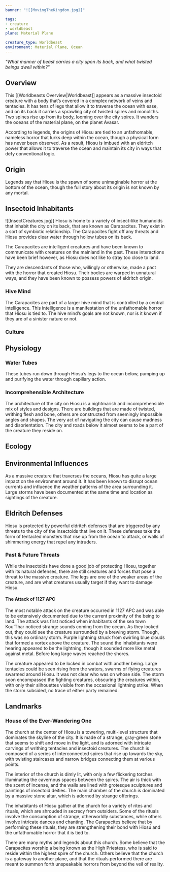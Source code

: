 ```yaml
---
banner: "![[MovingTheKingdom.jpg]]"

tags:
- creature
- worldbeast
plane: Material Plane

creature_type: Worldbeast
environment: Material Plane, Ocean
---
```

*"What manner of beast carries a city upon its back, and what twisted beings dwell within?"*
## Overview
This [[Worldbeasts Overview|Worldbeast]] appears as a massive insectoid creature with a body that’s covered in a complex network of veins and tentacles. It has tens of legs that allow it to traverse the ocean with ease, and on its back it carries a sprawling city of twisted spires and monoliths. Two spines rise up from its body, looming over the city spires. It wanders the oceans of the material plane, on the planet Avasar.

According to legends, the origins of Hiosu are tied to an unfathomable, nameless horror that lurks deep within the ocean, though a physical form has never been observed. As a result, Hiosu is imbued with an eldritch power that allows it to traverse the ocean and maintain its city in ways that defy conventional logic.
## Origin
Legends say that Hiosu is the spawn of some unimaginable horror at the bottom of the ocean, though the full story about its origin is not known by any mortal.
## Insectoid Inhabitants
<span class="leftimg"><span class="smallimg"> ![[InsectCreatures.jpg]] </span></span>Hiosu is home to a variety of insect-like humanoids that inhabit the city on its back, that are known as Carapacites. They exist in a sort of symbiotic relationship. The Carapacites fight off any threats and Hiosu provides clear water through hollow tubes on its back.

The Carapacites are intelligent creatures and have been known to communicate with creatures on the mainland in the past. These interactions have been brief however, as Hiosu does not like to stray too close to land.

They are descendants of those who, willingly or otherwise, made a pact with the horror that created Hiosu. Their bodies are warped in unnatural ways, and they have been known to possess powers of eldritch origin.
### Hive Mind
The Carapacites are part of a larger hive mind that is controlled by a central intelligence. This intelligence is a manifestation of the unfathomable horror that Hiosu is tied to. The hive mind’s goals are not known, nor is it known if they are of a sinister nature or not.
### Culture
## Physiology
### Water Tubes
These tubes run down through Hiosu’s legs to the ocean below, pumping up and purifying the water through capillary action.
### Incomprehensible Architecture
The architecture of the city on Hiosu is a nightmarish and incomprehensible mix of styles and designs. There are buildings that are made of twisted, writhing flesh and bone, others are constructed from seemingly impossible angles and shapes. The very act of navigating the city can cause madness and disorientation. The city and roads below it almost seems to be a part of the creature they reside on.
## Ecology
## Environmental Influences
As a massive creature that traverses the oceans, Hiosu has quite a large impact on the environment around it. It has been known to disrupt ocean currents and influence the weather patterns of the area surrounding it. Large storms have been documented at the same time and location as sightings of the creature.
## Eldritch Defenses
Hiosu is protected by powerful eldritch defenses that are triggered by any threats to the city of the insectoids that live on it. These defenses take the form of tentacled monsters that rise up from the ocean to attack, or walls of shimmering energy that repel any intruders.
### Past & Future Threats
While the insectoids have done a good job of protecting Hiosu, together with its natural defenses, there are still creatures and forces that pose a threat to the massive creature. The legs are one of the weaker areas of the creature, and are what creatures usually target if they want to damage Hiosu.
#### The Attack of 1127 APC
The most notable attack on the creature occurred in 1127 APC and was able to be extensively documented due to the current proximity of the being to land. The attack was first noticed when inhabitants of the sea town Kou’Thar noticed strange sounds coming from the ocean. As they looked out, they could see the creature surrounded by a brewing storm. Though, this was no ordinary storm. Purple lightning struck from swirling blue clouds that formed a vortex above the creature. The sound the inhabitants were hearing appeared to be the lightning, though it sounded more like metal against metal. Before long large waves reached the shores.

The creature appeared to be locked in combat with another being. Large tentacles could be seen rising from the waters, swarms of flying creatures swarmed around Hiosu. It was not clear who was on whose side. The storm soon encompassed the fighting creatures, obscuring the creatures within, with only their silhouettes visible from the occasional lightning strike. When the storm subsided, no trace of either party remained.
## Landmarks
### House of the Ever-Wandering One
The church at the center of Hiosu is a towering, multi-level structure that dominates the skyline of the city. It is made of a strange, gray-green stone that seems to shift and move in the light, and is adorned with intricate carvings of writhing tentacles and insectoid creatures. The church is composed of a series of interconnected spires that rise up towards the sky, with twisting staircases and narrow bridges connecting them at various points.

The interior of the church is dimly lit, with only a few flickering torches illuminating the cavernous spaces between the spires. The air is thick with the scent of incense, and the walls are lined with grotesque sculptures and paintings of insectoid deities. The main chamber of the church is dominated by a massive stone altar, which is adorned by strange offerings.

The inhabitants of Hiosu gather at the church for a variety  of rites and rituals, which are shrouded in secrecy from outsiders. Some of the rituals involve the consumption of strange, otherworldly substances, while others involve intricate dances and chanting. The Carapacites believe that by performing these rituals, they are strengthening their bond with Hiosu and the unfathomable horror that it is tied to.

There are many myths and legends about this church. Some believe that the Carapacites worship a being known as the High Priestess, who is said to reside within the highest spire of the church. Others believe that the church is a gateway to another plane, and that the rituals performed there are meant to summon forth unspeakable horrors from beyond the veil of reality.
